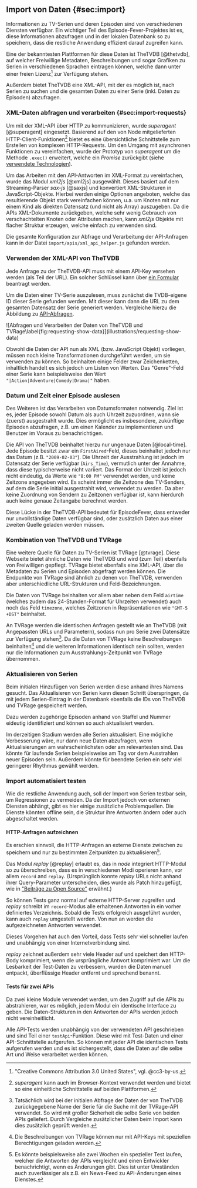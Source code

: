 ## Import von Daten {#sec:import}

Informationen zu TV-Serien und deren Episoden sind von verschiedenen Diensten verfügbar. Ein wichtiger Teil des Episode-Fever-Projektes ist es, diese Informationen abzufragen und in der lokalen Datenbank so zu speichern, dass die restliche Anwendung effizient darauf zugreifen kann.

Eine der bekanntesten Plattformen für diese Daten ist TheTVDB [@thetvdb], auf welcher Freiwillige Metadaten, Beschreibungen und sogar Grafiken zu Serien in verschiedenen Sprachen eintragen können, welche dann unter einer freien Lizenz[^cc3-by-us] zur Verfügung stehen.

Außerdem bietet TheTVDB eine XML-API, mit der es möglich ist, nach Serien zu suchen und die gesamten Daten zu einer Serie (inkl. Daten zu Episoden) abzufragen.

[^cc3-by-us]: "Creative Commons Attribution 3.0 United States", vgl. @cc3-by-us.

### XML-Daten abfragen und verarbeiten {#sec:import-requests}

Um mit der XML-API über HTTP zu kommunizieren, wurde _superagent_ [@superagent] eingesetzt. Basierend auf den von Node mitgelieferten HTTP-Client-Funktionen[^superagent-browser] bietet es eine übersichtliche Schnittstelle zum Erstellen von komplexen HTTP-Requests. Um den Umgang mit asynchronen Funktionen zu vereinfachen, wurde der Prototyp von _superagent_ um die Methode `.exec()` erweitert, welche ein _Promise_ zurückgibt (siehe [verwendete Technologien](#sec:technologien)).

[^superagent-browser]: _superagent_ kann auch im Browser-Kontext verwendet werden und bietet so eine einheitliche Schnittstelle auf beiden Plattformen.

Um das Arbeiten mit den API-Antworten im XML-Format zu vereinfachen, wurde das Modul _xml2js_ [@xml2js] ausgewählt. Dieses basiert auf dem Streaming-Parser _sax-js_ [@saxjs] und konvertiert XML-Strukturen in JavaScript-Objekte. Hierbei werden einige Optionen angeboten, welche das resultierende Objekt stark vereinfachen können, u.a. um Knoten mit nur einem Kind als direkten Datensatz (und nicht als Array) auszugeben. Da die APIs XML-Dokumente zurückgeben, welche sehr wenig Gebrauch von verschachtelten Knoten oder Attributen machen, kann _xml2js_ Objekte mit flacher Struktur erzeugen, welche einfach zu verwenden sind.

Die gesamte Konfiguration zur Abfrage und Verarbeitung der API-Anfragen kann in der Datei `import/apis/xml_api_helper.js` gefunden werden.

### Verwenden der XML-API von TheTVDB

Jede Anfrage zu der TheTVDB-API muss mit einem API-Key versehen werden (als Teil der URL). Ein solcher Schlüssel kann über [ein Formular](http://thetvdb.com/?tab=apiregister) beantragt werden.

Um die Daten einer TV-Serie auszulesen, muss zunächst die TVDB-eigene ID dieser Serie gefunden werden. Mit dieser kann dann die URL zu dem gesamten Datensatz der Serie generiert werden. Vergleiche hierzu die Abbildung zu [API-Abfragen](#fig:requesting-show-data).

<section id="fig:requesting-show-data">
![Abfragen und Verarbeiten der Daten von TheTVDB und TVRage\label{fig:requesting-show-data}](illustrations/requesting-show-data)

</section>

Obwohl die Daten der API nun als XML (bzw. JavaScript Objekt) vorliegen, müssen noch kleine Transformationen durchgeführt werden, um sie verwenden zu können. So beinhalten einige Felder zwar Zeichenketten, inhaltlich handelt es sich jedoch um Listen von Werten. Das "Genre"-Feld einer Serie kann beispielsweise den Wert `"|Action|Adventure|Comedy|Drama|"` haben.

### Datum und Zeit einer Episode auslesen

Des Weiteren ist das Verarbeiten von Datumsformaten notwendig. Ziel ist es, jeder Episode sowohl Datum als auch Uhrzeit zuzuordnen, wann sie (zuerst) ausgestrahlt wurde. Dies ermöglicht es insbesondere, zukünftige Episoden abzufragen, z.B. um einen Kalender zu implementieren und Benutzer im Voraus zu benachrichtigen.

Die API von TheTVDB beinhaltet hierzu nur ungenaue Daten [@local-time]. Jede Episode besitzt zwar ein `FirstAired`-Feld, dieses beinhaltet jedoch nur das Datum (z.B. `"2009-02-03"`). Die Uhrzeit der Ausstrahlung ist jedoch im Datensatz der Serie verfügbar (`Airs_Time`), vermutlich unter der Annahme, dass diese typischerweise nicht variiert. Das Format der Uhrzeit ist jedoch nicht eindeutig, da Werte wie `"8:00 PM"` verwendet werden, und keine Zeitzone angegeben wird. Es scheint immer die Zeitzone des TV-Senders, auf dem die Serie initial ausgestrahlt wird, verwendet zu werden. Da aber keine Zuordnung von Sendern zu Zeitzonen verfügbar ist, kann hierdurch auch keine genaue Zeitangabe berechnet werden.

Diese Lücke in der TheTVDB-API bedeutet für EpisodeFever, dass entweder nur unvollständige Daten verfügbar sind, oder zusätzlich Daten aus einer zweiten Quelle geladen werden müssen.

### Kombination von TheTVDB und TVRage

Eine weitere Quelle für Daten zu TV-Serien ist TVRage [@tvrage]. Diese Webseite bietet ähnliche Daten wie TheTVDB und wird (zum Teil) ebenfalls von Freiwilligen gepflegt. TVRage bietet ebenfalls eine XML-API, über die Metadaten zu Serien und Episoden abgefragt werden können. Die Endpunkte von TVRage sind ähnlich zu denen von TheTVDB, verwenden aber unterschiedliche URL-Strukturen und Feld-Bezeichnungen.

Die Daten von TVRage beinhalten vor allem aber neben dem Feld `airtime` (welches zudem das 24-Stunden-Format für Uhrzeiten verwendet) auch noch das Feld `timezone`, welches Zeitzonen in Repräsentationen wie `"GMT-5 +DST"` beinhaltet. 

An TVRage werden die identischen Anfragen gestellt wie an TheTVDB (mit Angepassten URLs und Parametern), sodass nun pro Serie zwei Datensätze zur Verfügung stehen[^api-misses]. Da die Daten von TVRage keine Beschreibungen beinhalten[^tvrage-descriptions] und die weiteren Informationen identisch sein sollten, werden nur die Informationen zum Ausstrahlungs-Zeitpunkt von TVRage übernommen.

[^api-misses]: Tatsächlich wird bei der initialen Abfrage der Daten der von TheTVDB zurückgegebene Name der Serie für die Suche mit der TVRage-API verwendet. So wird mit großer Sicherheit die selbe Serie von beiden APIs geliefert. Durch Vergleiche zusätzlicher Daten beim Import kann dies zusätzlich geprüft werden.

[^tvrage-descriptions]: Die Beschreibungen von TVRage können nur mit API-Keys mit speziellen Berechtigungen geladen werden.

### Aktualisieren von Serien

Beim initialen Hinzufügen von Serien werden diese anhand ihres Namens gesucht. Das Aktualisieren von Serien kann diesen Schritt überspringen, da mit jedem Serien-Eintrag in der Datenbank ebenfalls die IDs von TheTVDB und TVRage gespeichert werden.

Dazu werden zugehörige Episoden anhand von Staffel und Nummer eideutig identifiziert und können so auch aktualisiert werden.

Im derzeitigen Stadium werden alle Serien aktualisiert. Eine mögliche Verbesserung wäre, nur dann neue Daten abzufragen, wenn Aktualisierungen am wahrscheinlichsten oder am relevantesten sind. Das könnte für laufende Serien beispielsweise am Tag vor dem Ausstrahlen neuer Episoden sein. Außerdem könnte für beendete Serien ein sehr viel geringerer Rhythmus gewählt werden.

### Import automatisiert testen

Wie die restliche Anwendung auch, soll der Import von Serien testbar sein, um Regressionen zu vermeiden. Da der Import jedoch von externen Diensten abhängt, gibt es hier einige zusätzliche Problemquellen. Die Dienste könnten offline sein, die Struktur ihre Antworten ändern oder auch abgeschaltet werden.

#### HTTP-Anfragen aufzeichnen

Es erschien sinnvoll, die HTTP-Anfragen an externe Dienste zwischen zu speichern und nur zu bestimmten Zeitpunkten zu aktualisieren[^external-api-breakage].

Das Modul _replay_ [@replay] erlaubt es, das in _node_ integriert HTTP-Modul so zu überschreiben, dass es in verschiedenen Modi operieren kann, vor allem `record` and `replay`. (Ursprünglich konnte _replay_ URLs nicht anhand ihrer Query-Parameter unterscheiden, dies wurde als Patch hinzugefügt, wie in ["Beiträge zu Open Source"](#sec:opensource) erwähnt.)

So können Tests ganz normal auf externe HTTP-Server zugreifen und _replay_ schreibt im `record`-Modus alle erhaltenen Antworten in ein vorher definiertes Verzeichnis. Sobald die Tests erfolgreich ausgeführt wurden, kann auch `replay` umgestellt werden. Von nun an werden die aufgezeichneten Antworten verwendet.

Dieses Vorgehen hat auch den Vorteil, dass Tests sehr viel schneller laufen und unabhängig von einer Internetverbindung sind.

_replay_ zeichnet außerdem sehr viele Header auf und speichert den HTTP-Body komprimiert, wenn die ursprüngliche Antwort komprimiert war. Um die Lesbarkeit der Test-Daten zu verbessern, wurden die Daten manuell entpackt, überflüssige Header entfernt und sprechend benannt.

[^external-api-breakage]: Es könnte beispielsweise alle zwei Wochen ein spezieller Test laufen, welcher die Antworten der APIs vergleicht und einen Entwickler benachrichtigt, wenn es Änderungen gibt. Dies ist unter Umständen auch zuverlässiger als z.B. ein News-Feed zu API-Änderungen eines Dienstes.

#### Tests für zwei APIs

Da zwei kleine Module verwendet werden, um den Zugriff auf die APIs zu abstrahieren, war es möglich, jedem Modul ein identische Interface zu geben. Die Daten-Strukturen in den Antworten der APIs werden jedoch nicht vereinheitlicht.

Alle API-Tests werden unabhängig von der verwendeten API geschrieben und sind Teil einer `testApi`-Funktion. Diese wird mit Test-Daten und einer API-Schnittstelle aufgerufen. So können mit jeder API die identischen Tests aufgerufen werden und es ist sichergestellt, dass die Daten auf die selbe Art und Weise verarbeitet werden können.
